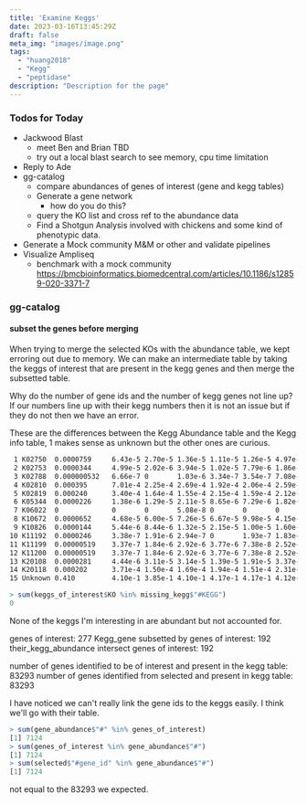 ```yaml
---
title: 'Examine Keggs'
date: 2023-03-16T13:45:29Z
draft: false
meta_img: "images/image.png"
tags:
  - "huang2018"
  - "Kegg"
  - "peptidase"
description: "Description for the page"
---
```


### Todos for Today

- Jackwood Blast
  - meet Ben and Brian TBD
  - try out a local blast search to see memory, cpu time limitation
- Reply to Ade
- gg-catalog
  - compare abundances of genes of interest (gene and kegg tables)
  - Generate a gene network 
    - how do you do this?
  - query the KO list and cross ref to the abundance data
  - Find a Shotgun Analysis involved with chickens and some kind of phenotypic data.
- Generate a Mock community M&M or other and validate pipelines
- Visualize Ampliseq
  - benchmark with a mock community
https://bmcbioinformatics.biomedcentral.com/articles/10.1186/s12859-020-3371-7

### gg-catalog

#### subset the genes before merging

When trying to merge the selected KOs with the abundance table, we kept erroring out due to memory. We can make an intermediate table by taking the keggs of interest that are present in the kegg genes and then merge the subsetted table.

Why do the number of gene ids and the number of kegg genes not line up?
If our numbers line up with their kegg numbers then it is not an issue but if they do not then we have an error. 

These are the differences between the Kegg Abundance table and the Kegg info table, 1 makes sense as unknown but the other ones are curious.

```bash
 1 K02750  0.0000759     6.43e-5 2.70e-5 1.36e-5 1.11e-5 1.26e-5 4.97e-5 1.86e-5
 2 K02753  0.0000344     4.99e-5 2.02e-6 3.94e-5 1.02e-5 7.79e-6 1.86e-6 0    
 3 K02788  0.000000532   6.66e-7 0       1.03e-6 3.34e-7 3.54e-7 7.08e-8 1.11e-6
 4 K02810  0.000395      7.01e-4 2.25e-4 2.69e-4 1.92e-4 2.06e-4 2.59e-4 1.25e-4
 5 K02819  0.000240      3.40e-4 1.64e-4 1.55e-4 2.15e-4 1.59e-4 2.12e-4 8.04e-5
 6 K05344  0.0000226     1.38e-6 1.29e-5 2.11e-5 8.65e-6 7.29e-6 1.82e-5 3.41e-6
 7 K06022  0             0       0       5.08e-8 0       0       0       7.42e-7
 8 K10672  0.0000652     4.68e-5 6.00e-5 7.26e-5 6.67e-5 9.98e-5 4.15e-5 1.23e-5
 9 K10826  0.0000144     5.44e-6 8.44e-6 1.32e-5 2.15e-5 1.00e-5 1.60e-5 3.96e-6
10 K11192  0.0000246     3.38e-7 1.91e-6 2.94e-7 0       1.93e-7 1.83e-6 4.32e-7
11 K11199  0.00000519    3.37e-7 1.84e-6 2.92e-6 3.77e-6 7.38e-8 2.52e-5 0    
12 K11200  0.00000519    3.37e-7 1.84e-6 2.92e-6 3.77e-6 7.38e-8 2.52e-5 0    
13 K20108  0.0000281     4.44e-6 3.11e-5 3.14e-5 1.39e-5 1.91e-5 3.37e-5 3.70e-5
14 K20118  0.000202      3.71e-4 1.50e-4 1.69e-4 1.94e-4 1.51e-4 2.31e-4 7.97e-5
15 Unknown 0.410         4.10e-1 3.85e-1 4.10e-1 4.17e-1 4.17e-1 4.12e-1 4.71e-1
```

``` r
> sum(keggs_of_interest$KO %in% missing_kegg$"#KEGG")
0 
```

None of the keggs I'm interesting in are abundant but not accounted for.

genes of interest: 277
Kegg_gene subsetted by genes of interest: 192
their_kegg_abundance intersect genes of interest: 192

number of genes identified to be of interest and present in the kegg table: 83293
number of genes identified from selected and present in kegg table: 83293

I have noticed we can't really link the gene ids to the keggs easily. I think we'll go with their table.

```r
> sum(gene_abundance$"#" %in% genes_of_interest)
[1] 7124
> sum(genes_of_interest %in% gene_abundance$"#")
[1] 7124
> sum(selected$"#gene_id" %in% gene_abundance$"#")
[1] 7124
``` 

not equal to the 83293 we expected.





